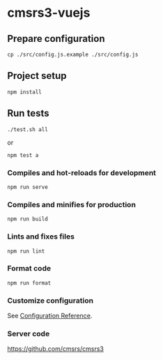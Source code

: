 # cmsrs3-vuejs

## Prepare configuration
```
cp ./src/config.js.example ./src/config.js
```

## Project setup
```
npm install
```

## Run tests
```
./test.sh all
```
or
```
npm test a
```

### Compiles and hot-reloads for development
```
npm run serve
```

### Compiles and minifies for production
```
npm run build
```

### Lints and fixes files
```
npm run lint
```

### Format code
```
npm run format
```

### Customize configuration
See [Configuration Reference](https://cli.vuejs.org/config/).


### Server code 
https://github.com/cmsrs/cmsrs3
